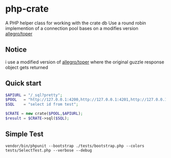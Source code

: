 php-crate
=========

A PHP helper class for working with the crate db
Use a round robin implemention of a connection pool bases on a modifies version [allegro/toper](https://github.com/allegro/toper)

Notice
-----------
i use a modified version of [allegro/toper](https://github.com/allegro/toper) where the original
guzzle response object gets returned

Quick start
-----------

```php
$APIURL = "/_sql?pretty";
$POOL   = "http://127.0.0.1:4200,http://127.0.0.1:4201,http://127.0.0.1:4202";
$SQL    = "select id from test";

$CRATE = new crate($POOL,$APIURL);
$result = $CRATE->sql($SQL);
```

Simple Test
-----------
```shell
vendor/bin/phpunit --bootstrap ./tests/bootstrap.php --colors tests/SelectTest.php --verbose --debug
```

